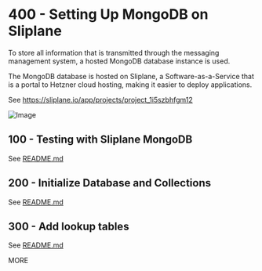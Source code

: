 # 400 - Setting Up MongoDB on Sliplane

To store all information that is transmitted through the messaging management system, a hosted MongoDB database instance is used.

The MongoDB database is hosted on Sliplane, a Software-as-a-Service that is a portal to Hetzner cloud hosting, making it easier to deploy applications.

See https://sliplane.io/app/projects/project_1i5szbhfgm12

![Image](https://github.com/user-attachments/assets/9dfef88e-c82a-4b4c-a7d6-14e97f99a2ca)

## 100 - Testing with Sliplane MongoDB

See [README.md](./100/README.md)

## 200 - Initialize Database and Collections

See [README.md](./200/README.md)

## 300 - Add lookup tables

See [README.md](./300/README.md)

MORE
